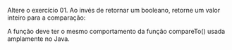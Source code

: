 Altere o exercício 01. Ao invés de retornar um booleano, retorne um valor inteiro para a comparação:

A função deve ter o mesmo comportamento da função compareTo() usada amplamente no Java.